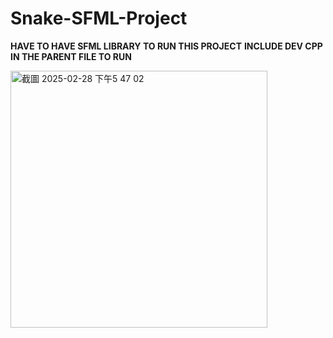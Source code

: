# Snake-SFML-Project

**HAVE TO HAVE SFML LIBRARY TO RUN THIS PROJECT**
**INCLUDE DEV CPP IN THE PARENT FILE TO RUN**

<img width="411" alt="截圖 2025-02-28 下午5 47 02" src="https://github.com/user-attachments/assets/bcefe1d6-9bd1-4949-a12c-c5a5583729a6" />


